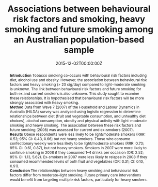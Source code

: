 ﻿---
title: "Associations between behavioural risk factors and smoking, heavy smoking and future smoking among an Australian population-based sample"
authors:
- Jaimi M Iredale
- author
- Ryan J Courtney
- Kristy A Martire
- Billie Bonevski
- Ron Borland
- Mohammad Siahpush
- Richard P Mattick 
date: "2015-12-02T00:00:00Z"
publishDate: "2015-12-02T00:00:00Z"
doi: "10.1016/j.ypmed.2015.11.020"
url_source: "https://www.sciencedirect.com/science/article/pii/S0091743515003564"
abstract: "**Introduction**
Tobacco smoking co-occurs with behavioural risk factors including diet, alcohol use and obesity. However, the association between behavioural risk factors and heavy smoking (> 20 cig/day) compared to light–moderate smoking is unknown. The link between behavioural risk factors and future smoking for both ex and current smokers is also unknown. This study sought to examine these relationships. It is hypothesised that behavioural risk factors will be more strongly associated with heavy smoking.
<br>**Method**
Data from Wave 7 (2007) of the Household and Labour Dynamics in Australia (HILDA) survey was analysed using logistic regression to determine relationships between diet (fruit and vegetable consumption, and unhealthy diet choices), alcohol consumption, obesity and physical activity with light–moderate smoking and heavy smoking. The association between these risk factors and future smoking (2008) was assessed for current and ex-smokers (2007).
<br>**Results**
Obese respondents were less likely to be light/moderate smokers (RRR: 0.53; 95% CI: 0.43, 0.66) but not heavy smokers. Those who consume confectionary weekly were less likely to be light/moderate smokers (RRR: 0.73; 95% CI: 0.61, 0.87), but not heavy smokers. Smokers in 2007 were more likely to continue smoking in 2008 if they consumed 1–4 drinks per occasion (OR: 2.52; 95% CI: 1.13, 5.62). Ex-smokers in 2007 were less likely to relapse in 2008 if they consumed recommended levels of both fruit and vegetables (OR: 0.31; CI: 0.10, 0.91).
<br>**Conclusion**
The relationships between heavy smoking and behavioural risk factors differ from moderate–light smoking. Future primary care interventions would benefit from targeting multiple risk factors, particularly for heavy smokers."
featured: false
image:
  caption: 'Image credit: [**Care2**]'
  focal_point: ""
  preview_only: false
projects: []
publication: 'Preventive Medicine 83'
publication_short: ""
publication_types:
- "2"
summary: Analysis of the association between smoking and other health behaviours like healthy eating.
tags:
- Smoking
- Cross-sectional study
---
